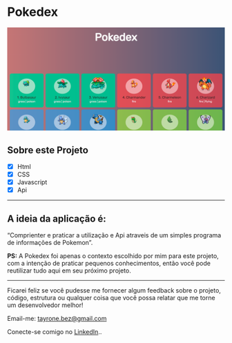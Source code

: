 # Pokedex


![Preview-Screens](https://github.com/TayroneGB/Pokedex/blob/main/pokeimg.png?raw=true)


## Sobre este Projeto

- [x]  Html
- [x]  CSS
- [x]  Javascript
- [x]  Api 

---

## A ideia da aplicação é:

“Comprienter e praticar a utilização e Api atraveis de um simples programa de informações de Pokemon”.

**PS:** A Pokedex foi apenas o contexto escolhido por mim para este projeto, com a intenção de praticar pequenos conhecimentos, então você pode reutilizar tudo aqui em seu próximo projeto.

---

Ficarei feliz se você pudesse me fornecer algum feedback sobre o projeto, código, estrutura ou qualquer coisa que você possa relatar que me torne um desenvolvedor melhor!

Email-me: tayrone.bez@gmail.com

Conecte-se comigo no [LinkedIn](https://www.linkedin.com/in/tayrone-bezerra/)..
